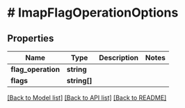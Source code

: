 # # ImapFlagOperationOptions

## Properties

Name | Type | Description | Notes
------------ | ------------- | ------------- | -------------
**flag_operation** | **string** |  | 
**flags** | **string[]** |  | 

[[Back to Model list]](../../README#documentation-for-models) [[Back to API list]](../../README#documentation-for-api-endpoints) [[Back to README]](../../README)


